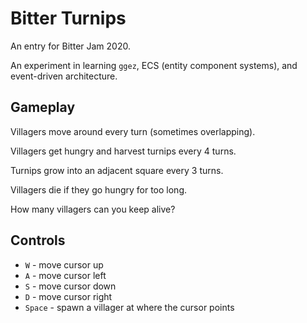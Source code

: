 # Bitter Turnips

An entry for Bitter Jam 2020.

An experiment in learning `ggez`, ECS (entity component systems), and event-driven architecture.

## Gameplay

Villagers move around every turn (sometimes overlapping).

Villagers get hungry and harvest turnips every 4 turns.

Turnips grow into an adjacent square every 3 turns.

Villagers die if they go hungry for too long.

How many villagers can you keep alive?

## Controls

* `W` - move cursor up
* `A` - move cursor left
* `S` - move cursor down
* `D` - move cursor right
* `Space` - spawn a villager at where the cursor points
